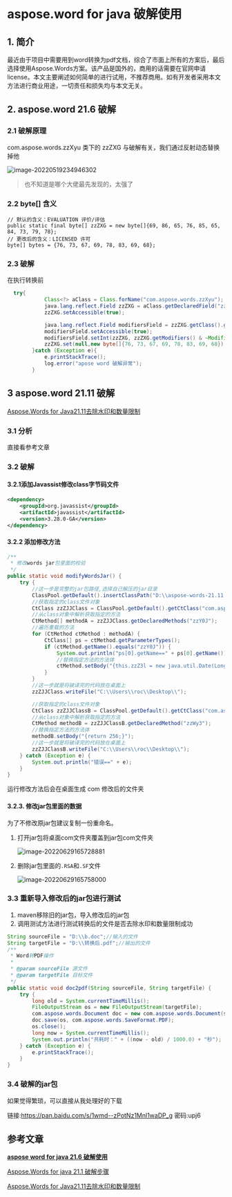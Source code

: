 # aspose.word for java 破解使用

## 1. 简介

最近由于项目中需要用到word转换为pdf文档，综合了市面上所有的方案后，最后选择使用Aspose.Words方案。该产品是国外的，商用的话需要在官网申请license。本文主要阐述如何简单的进行试用，不推荐商用。如有开发者采用本文方法进行商业用途，一切责任和损失均与本文无关。

## 2.  aspose.word 21.6 破解

###  2.1 破解原理

com.aspose.words.zzXyu 类下的 zzZXG 与破解有关，我们通过反射动态替换掉他

![image-20220519234946302](https://abelsun-1256449468.cos.ap-beijing.myqcloud.com/image/image-20220519234946302.png)

>也不知道是哪个大佬最先发现的，太强了

### 2.2 byte[] 含义

```
// 默认的含义：EVALUATION 评价/评估
public static final byte[] zzZXG = new byte[]{69, 86, 65, 76, 85, 65, 84, 73, 79, 78};
// 更改后的含义：LICENSED 许可
byte[] bytes = {76, 73, 67, 69, 78, 83, 69, 68};
```

### 2.3 破解

在执行转换前

```java
  try{
            Class<?> aClass = Class.forName("com.aspose.words.zzXyu");
            java.lang.reflect.Field zzZXG = aClass.getDeclaredField("zzZXG");
            zzZXG.setAccessible(true);

            java.lang.reflect.Field modifiersField = zzZXG.getClass().getDeclaredField("modifiers");
            modifiersField.setAccessible(true);
            modifiersField.setInt(zzZXG, zzZXG.getModifiers() & ~Modifier.FINAL);
            zzZXG.set(null,new byte[]{76, 73, 67, 69, 78, 83, 69, 68});
        }catch (Exception e){
            e.printStackTrace();
            log.error("apose word 破解异常");
        }
```

## 3 aspose.word 21.11 破解

[Aspose.Words for Java21.11去除水印和数量限制](https://juejin.cn/post/7034387646168186894)

### 3.1 分析

直接看参考文章

### 3.2 破解

#### 3.2.1添加Javassist修改class字节码文件

```xml
<dependency>
    <groupId>org.javassist</groupId>
    <artifactId>javassist</artifactId>
    <version>3.28.0-GA</version>
</dependency>
```

#### 3.2.2 添加修改方法

```java
/**
 * 修改words jar包里面的校验
 */
public static void modifyWordsJar() {
    try {
        //这一步是完整的jar包路径,选择自己解压的jar目录
        ClassPool.getDefault().insertClassPath("D:\\aspose-words-21.11.0-java\\lib\\aspose-words-21.11.0-jdk17.jar");
        //获取指定的class文件对象
        CtClass zzZJJClass = ClassPool.getDefault().getCtClass("com.aspose.words.zzXDb");
        //从class对象中解析获取指定的方法
        CtMethod[] methodA = zzZJJClass.getDeclaredMethods("zzY0J");
        //遍历重载的方法
        for (CtMethod ctMethod : methodA) {
            CtClass[] ps = ctMethod.getParameterTypes();
            if (ctMethod.getName().equals("zzY0J")) {
                System.out.println("ps[0].getName==" + ps[0].getName());
                //替换指定方法的方法体
                ctMethod.setBody("{this.zzZ3l = new java.util.Date(Long.MAX_VALUE);this.zzWSL = com.aspose.words.zzYeQ.zzXgr;zzWiV = this;}");
            }
        }
        //这一步就是将破译完的代码放在桌面上
        zzZJJClass.writeFile("C:\\Users\\roc\\Desktop\\");

        //获取指定的class文件对象
        CtClass zzZJJClassB = ClassPool.getDefault().getCtClass("com.aspose.words.zzYKk");
        //从class对象中解析获取指定的方法
        CtMethod methodB = zzZJJClassB.getDeclaredMethod("zzWy3");
        //替换指定方法的方法体
        methodB.setBody("{return 256;}");
        //这一步就是将破译完的代码放在桌面上
        zzZJJClassB.writeFile("C:\\Users\\roc\\Desktop\\");
    } catch (Exception e) {
        System.out.println("错误==" + e);
    }
}
```

运行修改方法后会在桌面生成 com 修改后的文件夹

#### 3.2.3. 修改jar包里面的数据

为了不修改原jar包建议复制一份重命名。

1. 打开jar包将桌面com文件夹覆盖到jar包com文件夹

   ![image-20220629165728881](https://abelsun-1256449468.cos.ap-beijing.myqcloud.com/image/image-20220629165728881.png)

2. 删除jar包里面的`.RSA`和`.SF`文件

   ![image-20220629165758000](https://abelsun-1256449468.cos.ap-beijing.myqcloud.com/image/image-20220629165758000.png)

### 3.3 重新导入修改后的jar包进行测试

1. maven移除旧的jar包，导入修改后的jar包
2. 调用测试方法进行测试转换后的文件是否去除水印和数量限制成功

```java
String sourceFile = "D:\\b.doc";//输入的文件
String targetFile = "D:\\转换后.pdf";//输出的文件
/**
 * Word转PDF操作
 *
 * @param sourceFile 源文件
 * @param targetFile 目标文件
 */
public static void doc2pdf(String sourceFile, String targetFile) {
    try {
        long old = System.currentTimeMillis();
        FileOutputStream os = new FileOutputStream(targetFile);
        com.aspose.words.Document doc = new com.aspose.words.Document(sourceFile);
        doc.save(os, com.aspose.words.SaveFormat.PDF);
        os.close();
        long now = System.currentTimeMillis();
        System.out.println("共耗时：" + ((now - old) / 1000.0) + "秒");  //转化用时
    } catch (Exception e) {
        e.printStackTrace();
    }
}
```

### 3.4 破解的jar包

如果觉得繁琐，可以直接从我处理好的下载

链接:https://pan.baidu.com/s/1wmd--zPotNz1Mnl1waDP_g  密码:upj6

## 参考文章

[**aspose word for java 21.6 破解使用**](https://blog.51cto.com/u_15144750/4692930)

[Aspose.Words for java 21.1 破解步骤](https://blog.csdn.net/xxw19950701/article/details/115724571)

[Aspose.Words for Java21.11去除水印和数量限制](https://juejin.cn/post/7034387646168186894)